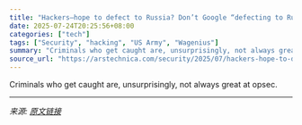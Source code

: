 ```yaml
---
title: "Hackers—hope to defect to Russia? Don’t Google “defecting to Russia.”"
date: 2025-07-24T20:25:56+08:00
categories: ["tech"]
tags: ["Security", "hacking", "US Army", "Wagenius"]
summary: "Criminals who get caught are, unsurprisingly, not always great at opsec."
source_url: "https://arstechnica.com/security/2025/07/hackers-hope-to-defect-to-russia-dont-google-defecting-to-russia/"
---
```


Criminals who get caught are, unsurprisingly, not always great at opsec.

---

*来源: [原文链接](https://arstechnica.com/security/2025/07/hackers-hope-to-defect-to-russia-dont-google-defecting-to-russia/)*
